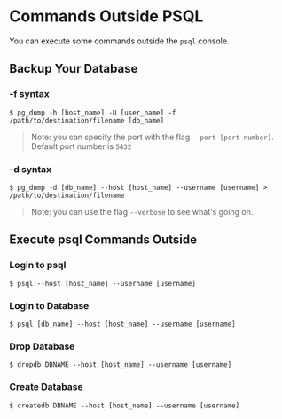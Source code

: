 # Commands Outside PSQL

You can execute some commands outside the `psql` console.

## Backup Your Database

### -f syntax

    $ pg_dump -h [host_name] -U [user_name] -f /path/to/destination/filename [db_name]

> Note: you can specify the port with the flag `--port [port number]`. Default port number is `5432`

### -d syntax

    $ pg_dump -d [db_name] --host [host_name] --username [username] > /path/to/destination/filename

> Note: you can use the flag `--verbose` to see what's going on.

## Execute psql Commands Outside

### Login to psql

    $ psql --host [host_name] --username [username]

### Login to Database

    $ psql [db_name] --host [host_name] --username [username]

### Drop Database

    $ dropdb DBNAME --host [host_name] --username [username]

### Create Database

    $ createdb DBNAME --host [host_name] --username [username]
